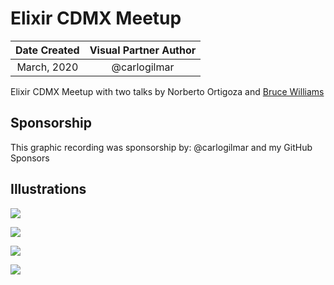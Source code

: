 # Elixir CDMX Meetup

| Date Created | Visual Partner Author |
| :----------: |:---------------------:|
| March, 2020 | @carlogilmar |

Elixir CDMX Meetup with two talks by Norberto Ortigoza and [Bruce Williams](https://twitter.com/wbruce)

## Sponsorship

This graphic recording was sponsorship by: @carlogilmar and my GitHub Sponsors

## Illustrations

![](https://res.cloudinary.com/carlogilmar/image/upload/v1591106706/open_visual_partner/Elixir%20Marzo%202020/A9DBA80C-C99D-4F8A-9592-0475BCC55F78_mutycm.jpg)

![](https://res.cloudinary.com/carlogilmar/image/upload/v1591106704/open_visual_partner/Elixir%20Marzo%202020/IMG_5027_w2ijmw.jpg)

![](https://res.cloudinary.com/carlogilmar/image/upload/v1591106706/open_visual_partner/Elixir%20Marzo%202020/IMG_5031_ohgm9t.jpg)

![](https://res.cloudinary.com/carlogilmar/image/upload/v1591106705/open_visual_partner/Elixir%20Marzo%202020/IMG_5032_a00jup.jpg)
